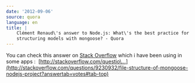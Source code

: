 ```yaml
---
date: '2012-09-06'
source: quora
language: en
title: |
    Clément Renaud\'s answer to Node.js: What\'s the best practice for
    structuring models with mongoose? - Quora
---
```


You can check this answer on [Stack
Overflow](http://quora.com/topic/Stack-Overflow-4) which i have been
using in some apps : 
[http://stackoverflow.com/questio\...](http://stackoverflow.com/questions/9230932/file-structure-of-mongoose-nodejs-project?answertab=votes#tab-top)
